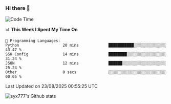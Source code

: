 ### Hi there 👋

<!--
**syx777/syx777** is a ✨ _special_ ✨ repository because its `README.md` (this file) appears on your GitHub profile.

Here are some ideas to get you started:

- 🔭 I’m currently working on ...
- 🌱 I’m currently learning ...
- 👯 I’m looking to collaborate on ...
- 🤔 I’m looking for help with ...
- 💬 Ask me about ...
- 📫 How to reach me: ...
- 😄 Pronouns: ...
- ⚡ Fun fact: ...
-->
<!--START_SECTION:waka-->
![Code Time](http://img.shields.io/badge/Code%20Time-378%20hrs%2036%20mins-blue)

📊 **This Week I Spent My Time On** 

```text
💬 Programming Languages: 
Python                   20 mins             ███████████░░░░░░░░░░░░░░   43.47 % 
SSH Config               14 mins             ████████░░░░░░░░░░░░░░░░░   31.24 % 
JSON                     12 mins             ██████░░░░░░░░░░░░░░░░░░░   25.24 % 
Other                    0 secs              ░░░░░░░░░░░░░░░░░░░░░░░░░   00.05 % 
```


 Last Updated on 23/08/2025 00:55:25 UTC
<!--END_SECTION:waka-->

![syx777's Github stats](https://github-readme-stats-syx777.vercel.app/api?username=syx777&show_icons=true&count_private=true)
